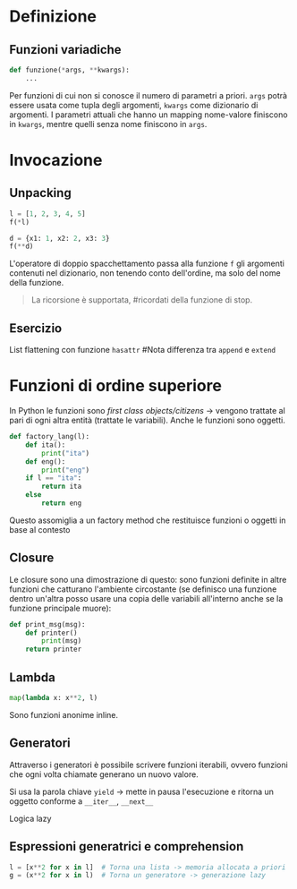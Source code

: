 # Definizione
## Funzioni variadiche
```python
def funzione(*args, **kwargs):
	...
```

Per funzioni di cui non si conosce il numero di parametri a priori.
`args` potrà essere usata come tupla degli argomenti, `kwargs` come dizionario di argomenti.
I parametri attuali che hanno un mapping nome-valore finiscono in `kwargs`, mentre quelli senza nome finiscono in `args`.

# Invocazione
## Unpacking
```python
l = [1, 2, 3, 4, 5]
f(*l)
```

```python
d = {x1: 1, x2: 2, x3: 3}
f(**d)
```
L'operatore di doppio spacchettamento passa alla funzione `f` gli argomenti contenuti nel dizionario, non tenendo conto dell'ordine, ma solo del nome della funzione.

> La ricorsione è supportata, #ricordati della funzione di stop.

## Esercizio
List flattening con funzione `hasattr`
#Nota differenza tra `append` e `extend`

# Funzioni di ordine superiore
In Python le funzioni sono *first class objects/citizens* -> vengono trattate al pari di ogni altra entità (trattate le variabili). Anche le funzioni sono oggetti.

```python
def factory_lang(l):
	def ita():
		print("ita")
	def eng():
		print("eng")
	if l == "ita":
		return ita
	else
		return eng
```
Questo assomiglia a un factory method che restituisce funzioni o oggetti in base al contesto

## Closure
Le closure sono una dimostrazione di questo: sono funzioni definite in altre funzioni che catturano l'ambiente circostante (se definisco una funzione dentro un'altra posso usare una copia delle variabili all'interno anche se la funzione principale muore):
```python
def print_msg(msg):
	def printer()
		print(msg)
	return printer
```

## Lambda
```python
map(lambda x: x**2, l)
```

Sono funzioni anonime inline.

## Generatori
Attraverso i generatori è possibile scrivere funzioni iterabili, ovvero funzioni che ogni volta chiamate generano un nuovo valore.

Si usa la parola chiave `yield` -> mette in pausa l'esecuzione e ritorna un oggetto conforme a `__iter__`, `__next__`

Logica lazy

## Espressioni generatrici e comprehension
```python
l = [x**2 for x in l]  # Torna una lista -> memoria allocata a priori
g = (x**2 for x in l)  # Torna un generatore -> generazione lazy
```
